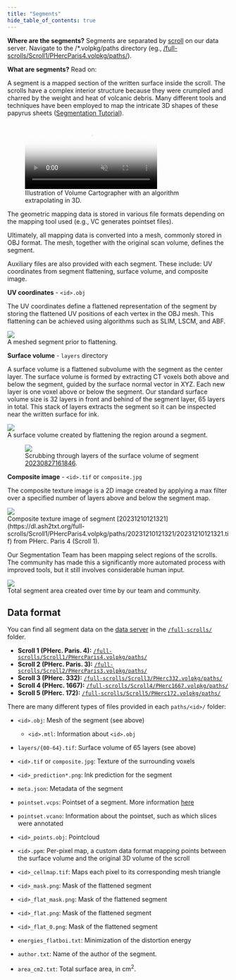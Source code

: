```yaml
---
title: "Segments"
hide_table_of_contents: true
---
```


<head>
  <html data-theme="dark" />

  <meta
    name="description"
    content="A $1,000,000+ machine learning and computer vision competition"
  />

  <meta property="og:type" content="website" />
  <meta property="og:url" content="https://scrollprize.org" />
  <meta property="og:title" content="Vesuvius Challenge" />
  <meta
    property="og:description"
    content="A $1,000,000+ machine learning and computer vision competition"
  />
  <meta
    property="og:image"
    content="https://scrollprize.org/img/social/opengraph.jpg"
  />

  <meta property="twitter:card" content="summary_large_image" />
  <meta property="twitter:url" content="https://scrollprize.org" />
  <meta property="twitter:title" content="Vesuvius Challenge" />
  <meta
    property="twitter:description"
    content="A $1,000,000+ machine learning and computer vision competition"
  />
  <meta
    property="twitter:image"
    content="https://scrollprize.org/img/social/opengraph.jpg"
  />
</head>

**Where are the segments?** Segments are separated by [scroll](https://dl.ash2txt.org/full-scrolls/) on our data server. Navigate to the /*.volpkg/paths directory (eg., [/full-scrolls/Scroll1/PHercParis4.volpkg/paths/](https://dl.ash2txt.org/full-scrolls/Scroll1/PHercParis4.volpkg/paths/)).

**What are segments?** Read on:

A segment is a mapped section of the written surface inside the scroll. The scrolls have a complex interior structure because they were crumpled and charred by the weight and heat of volcanic debris. Many different tools and techniques have been employed to map the intricate 3D shapes of these papyrus sheets ([Segmentation Tutorial](tutorial3)).

<figure className="max-w-[500px]">
  <video autoPlay playsInline muted controls className="w-[100%] rounded-xl" poster="/img/tutorials/vc-extrapolation2.webp">
    <source src="/img/tutorials/vc-extrapolation2.webm" type="video/webm"/>
  </video>
  <figcaption className="mt-0">Illustration of Volume Cartographer with an algorithm extrapolating in 3D.</figcaption>
</figure>

The geometric mapping data is stored in various file formats depending on the mapping tool used (e.g., VC generates pointset files).

Ultimately, all mapping data is converted into a mesh, commonly stored in OBJ format. The mesh, together with the original scan volume, defines the segment.

Auxiliary files are also provided with each segment. These include: UV coordinates from segment flattening, surface volume, and composite image.

**UV coordinates** - `<id>.obj`

The UV coordinates define a flattened representation of the segment by storing the flattened UV positions of each vertex in the OBJ mesh. This flattening can be achieved using algorithms such as SLIM, LSCM, and ABF.

<div className="flex w-[100%]">
    <div className="w-[100%] mb-2 mr-2"><img src="/img/data/mesh.webp" className="w-[100%]"/><figcaption className="mt-0">A meshed segment prior to flattening.</figcaption></div>
</div>

**Surface volume** - `layers` directory

A surface volume is a flattened subvolume with the segment as the center layer. The surface volume is formed by extracting CT voxels both above and below the segment, guided by the surface normal vector in XYZ. Each new layer is one voxel above or below the segment. Our standard surface volume size is 32 layers in front and behind of the segment layer, 65 layers in total. This stack of layers extracts the segment so it can be inspected near the written surface for ink.

<div className="flex w-[100%]">
    <div className="w-[100%] mb-2 mr-2"><img src="/img/data/mesh2sv.webp" className="w-[100%]"/><figcaption className="mt-0">A surface volume created by flattening the region around a segment.</figcaption></div>
</div>

<figure className="max-w-[600px]">
  <img src="/img/data/surface_volume.gif"/>
  <figcaption className="mt-0">Scrubbing through layers of the surface volume of segment <a href="https://dl.ash2txt.org/full-scrolls/Scroll1/PHercParis4.volpkg/paths/20230827161846/layers/">20230827161846</a>.</figcaption>
</figure>

**Composite image** - `<id>.tif` or `composite.jpg`

The composite texture image is a 2D image created by applying a max filter over a specified number of layers above and below the segment map.

<div className="flex w-[100%]">
  <div className="w-[100%] mb-2 mr-2"><img src="/img/data/20231210121321.webp" className="w-[100%]"/><figcaption className="mt-0">Composite texture image of segment [20231210121321](https://dl.ash2txt.org/full-scrolls/Scroll1/PHercParis4.volpkg/paths/20231210121321/20231210121321.tif) from PHerc. Paris 4 (Scroll 1).</figcaption></div>
</div>

Our Segmentation Team has been mapping select regions of the scrolls. The community has made this a significantly more automated process with improved tools, but it still involves considerable human input. 

<div className="flex w-[100%]">
  <div className="w-[100%] mb-2 mr-2"><img src="/img/data/segment_areas.webp" className="w-[100%]"/><figcaption className="mt-0">Total segment area created over time by our team and community.</figcaption></div>
</div>

## Data format

You can find all segment data on the [data server](https://dl.ash2txt.org/) in the [`/full-scrolls/`](https://dl.ash2txt.org/full-scrolls/) folder.

* **Scroll 1 (PHerc. Paris. 4):** [`/full-scrolls/Scroll1/PHercParis4.volpkg/paths/`](https://dl.ash2txt.org/full-scrolls/Scroll1/PHercParis4.volpkg/paths/)
* **Scroll 2 (PHerc. Paris. 3):** [`/full-scrolls/Scroll2/PHercParis3.volpkg/paths/`](https://dl.ash2txt.org/full-scrolls/Scroll2/PHercParis3.volpkg/paths/)
* **Scroll 3 (PHerc. 332):** [`/full-scrolls/Scroll3/PHerc332.volpkg/paths/`](https://dl.ash2txt.org/full-scrolls/Scroll3/PHerc332.volpkg/paths/)
* **Scroll 4 (PHerc. 1667):** [`/full-scrolls/Scroll4/PHerc1667.volpkg/paths/`](https://dl.ash2txt.org/full-scrolls/Scroll4/PHerc1667.volpkg/paths/)
* **Scroll 5 (PHerc. 172):** [`/full-scrolls/Scroll5/PHerc172.volpkg/paths/`](https://dl.ash2txt.org/full-scrolls/Scroll5/PHerc172.volpkg/paths/)

There are many different types of files provided in each `paths/<id>/` folder:
* `<id>.obj`: Mesh of the segment (see above)
  * `<id>.mtl`: Information about `<id>.obj`
* `layers/{00-64}.tif`: Surface volume of 65 layers (see above)
* `<id>.tif` or `composite.jpg`: Texture of the surrounding voxels
* `<id>_prediction*.png`: Ink prediction for the segment

* `meta.json`: Metadata of the segment
* `pointset.vcps`: Pointset of a segment. More information [here](https://www.kaggle.com/code/kglspl/simple-vcps-parser)
* `pointset.vcano`: Information about the pointset, such as which slices were annotated
* `<id>_points.obj`: Pointcloud
* `<id>.ppm`: Per-pixel map, a custom data format mapping points between the surface volume and the original 3D volume of the scroll
* `<id>_cellmap.tif`: Maps each pixel to its corresponding mesh triangle
* `<id>_mask.png`: Mask of the flattened segment
* `<id>_flat_mask.png`: Mask of the flattened segment
* `<id>_flat.png`: Mask of the flattened segment
* `<id>_flat_0.png`: Mask of the flattened segment
* `energies_flatboi.txt`: Minimization of the distortion energy
* `author.txt`: Name of the author of the segment.
* `area_cm2.txt`: Total surface area, in cm<sup>2</sup>.
